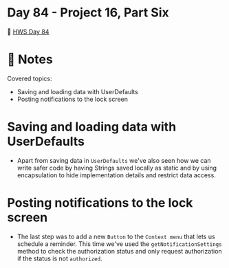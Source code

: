 # Day 84 - Project 16, Part Six

🔗 [HWS Day 84](https://www.hackingwithswift.com/100/swiftui/84)

# 📝 Notes

Covered topics:

- Saving and loading data with UserDefaults
- Posting notifications to the lock screen

# Saving and loading data with UserDefaults

- Apart from saving data in `UserDefaults` we've also seen how we can write safer code by having Strings saved locally as static and by using encapsulation to hide implementation details and restrict data access.

# Posting notifications to the lock screen

- The last step was to add a new `Button` to the `Context menu` that lets us schedule a reminder. This time we've used the `getNotificationSettings` method to check the authorization status and only request authorization if the status is not `authorized`.
